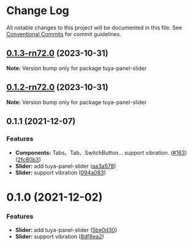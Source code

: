 # Change Log

All notable changes to this project will be documented in this file.
See [Conventional Commits](https://conventionalcommits.org) for commit guidelines.

## [0.1.3-rn72.0](https://github.com/tuya/tuya-panel-kit/compare/tuya-panel-slider@0.1.2-rn72.0...tuya-panel-slider@0.1.3-rn72.0) (2023-10-31)

**Note:** Version bump only for package tuya-panel-slider





## [0.1.2-rn72.0](https://github.com/tuya/tuya-panel-kit/compare/tuya-panel-slider@0.1.1...tuya-panel-slider@0.1.2-rn72.0) (2023-10-31)

**Note:** Version bump only for package tuya-panel-slider





## 0.1.1 (2021-12-07)


### Features

* **Components:** Tabs、Tab、SwitchButton... support vibration. ([#163](https://github.com/tuya/tuya-panel-kit/issues/163)) ([2fc80b3](https://github.com/tuya/tuya-panel-kit/commit/2fc80b3924890e9f5076475472ac5d5b41f17f33))
* **Slider:** add tuya-panel-slider ([aa3a578](https://github.com/tuya/tuya-panel-kit/commit/aa3a5783d0b2fb2cc6dc89a674be90b1d427adcb))
* **Slider:** support vibration ([094a083](https://github.com/tuya/tuya-panel-kit/commit/094a083dd2de515f0b50e01e0d09c0714950d9fb))





# 0.1.0 (2021-12-02)


### Features

* **Slider:** add tuya-panel-slider ([5be0d30](https://github.com/tuya/tuya-panel-kit/commit/5be0d304301817a93dc6a2804d8c2e9556273311))
* **Slider:** support vibration ([8df8ea2](https://github.com/tuya/tuya-panel-kit/commit/8df8ea22751305b087c75bcf917d22733219b45e))
